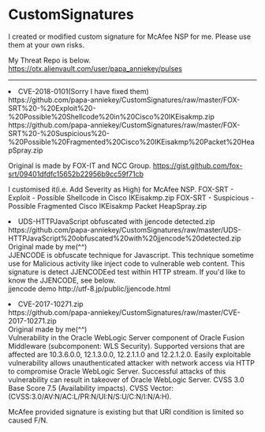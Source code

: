 # CustomSignatures

I created or modified custom signature for McAfee NSP for me.
Please use them at your own risks.

My Threat Repo is below.<BR>
https://otx.alienvault.com/user/papa_anniekey/pulses

<HR>
<li>CVE-2018-0101(Sorry I have fixed them)<BR>
https://github.com/papa-anniekey/CustomSignatures/raw/master/FOX-SRT%20-%20Exploit%20-%20Possible%20Shellcode%20in%20Cisco%20IKEisakmp.zip
https://github.com/papa-anniekey/CustomSignatures/raw/master/FOX-SRT%20-%20Suspicious%20-%20Possible%20Fragmented%20Cisco%20IKEisakmp%20Packet%20HeapSpray.zip

 Original is made by FOX-IT and NCC Group.
 https://gist.github.com/fox-srt/09401dfdfc15652b22956b9cc59f71cb
 
I customised it(i.e. Add Severity as High) for McAfee NSP.
FOX-SRT - Exploit - Possible Shellcode in Cisco IKEisakmp.zip
FOX-SRT - Suspicious - Possible Fragmented Cisco IKEisakmp Packet HeapSpray.zip<p>


<li>UDS-HTTPJavaScript obfuscated with jjencode detected.zip<BR>
https://github.com/papa-anniekey/CustomSignatures/raw/master/UDS-HTTPJavaScript%20obfuscated%20with%20jjencode%20detected.zip
 Original made by me(^^)<BR>
 JJENCODE is obfuscate technique for Javascript. This technique sometime use for Malicious activity like inject code to vulnerable web content. This signature is detect JJENCODEed test within HTTP stream. If you'd like to know the JJENCODE, see below.<br>
jjencode demo
http://utf-8.jp/public/jjencode.html<P>
 

<li>CVE-2017-10271.zip<BR>
 https://github.com/papa-anniekey/CustomSignatures/raw/master/CVE-2017-10271.zip<br>
 Original made by me(^^)<BR>
 Vulnerability in the Oracle WebLogic Server component of Oracle Fusion Middleware (subcomponent: WLS Security). Supported versions that are affected are 10.3.6.0.0, 12.1.3.0.0, 12.2.1.1.0 and 12.2.1.2.0. Easily exploitable vulnerability allows unauthenticated attacker with network access via HTTP to compromise Oracle WebLogic Server. Successful attacks of this vulnerability can result in takeover of Oracle WebLogic Server. CVSS 3.0 Base Score 7.5 (Availability impacts). CVSS Vector: (CVSS:3.0/AV:N/AC:L/PR:N/UI:N/S:U/C:N/I:N/A:H).
 
McAfee provided signature is existing but that URI condition is limited so caused F/N. 
